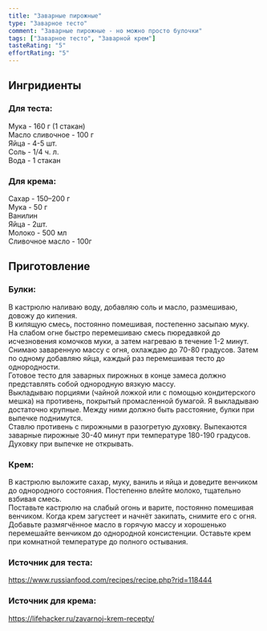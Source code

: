 ```yaml
---
title: "Заварные пирожные"
type: "Заварное тесто"
comment: "Заварные пирожные - но можно просто булочки"
tags: ["Заварное тесто", "Заварной крем"]
tasteRating: "5"
effortRating: "5"
---
```


## Ингридиенты

### Для теста:

Мука - 160 г (1 стакан)  
Масло сливочное - 100 г  
Яйца - 4-5 шт.  
Соль - 1/4 ч. л.  
Вода - 1 стакан

### Для крема:

Сахар - 150–200 г  
Мука - 50 г  
Ванилин  
Яйца - 2шт.  
Молоко - 500 мл  
Сливочное масло - 100г  

## Приготовление

### Булки:

В кастрюлю наливаю воду, добавляю соль и масло, размешиваю, довожу до кипения.  
В кипящую смесь, постоянно помешивая, постепенно засыпаю муку.  
На слабом огне быстро перемешиваю смесь пюредавкой до исчезновения комочков муки, а затем нагреваю в течение 1-2 минут.  
Снимаю заваренную массу с огня, охлаждаю до 70-80 градусов. Затем по одному добавляю яйца, каждый раз перемешивая тесто до однородности.  
Готовое тесто для заварных пирожных в конце замеса должно представлять собой однородную вязкую массу.  
Выкладываю порциями (чайной ложкой или с помощью кондитерского мешка) на противень, покрытый промасленной бумагой. Я выкладываю достаточно крупные. Между ними должно быть расстояние, булки при выпечке поднимутся.  
Ставлю противень с пирожными в разогретую духовку. Выпекаются заварные пирожные 30-40 минут при температуре 180-190 градусов. Духовку при выпечке не открывать.

### Крем:

В кастрюлю выложите сахар, муку, ваниль и яйца и доведите венчиком до однородного состояния. Постепенно влейте молоко, тщательно взбивая смесь.  
Поставьте кастрюлю на слабый огонь и варите, постоянно помешивая венчиком. Когда крем загустеет и начнёт закипать, снимите его с огня.  
Добавьте размягчённое масло в горячую массу и хорошенько перемешайте венчиком до однородной консистенции. Оставьте крем при комнатной температуре до полного остывания.

### Источник для теста: 
https://www.russianfood.com/recipes/recipe.php?rid=118444  
### Источник для крема: 
https://lifehacker.ru/zavarnoj-krem-recepty/
